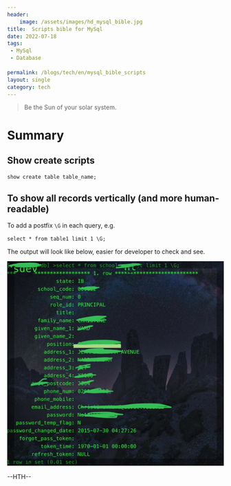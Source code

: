 ```yaml
---
header:
    image: /assets/images/hd_mysql_bible.jpg
title:  Scripts bible for MySql
date: 2022-07-18
tags:
 - MySql
 - Database
 
permalink: /blogs/tech/en/mysql_bible_scripts
layout: single
category: tech
---
```


> Be the Sun of your solar system.

# Summary


## Show create scripts 

```
show create table table_name;
```

## To show all records vertically (and more human-readable)
To add a postfix `\G` in each query, e.g. 

``` 
select * from table1 limit 1 \G;
```
The output will look like below, easier for developer to check and see.

![](/assets/images/mysql_verticle.jpg)




--HTH--



